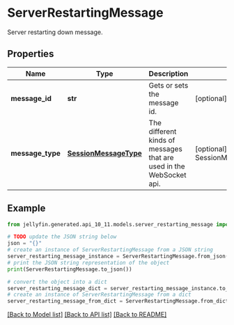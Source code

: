 # ServerRestartingMessage

Server restarting down message.

## Properties

Name | Type | Description | Notes
------------ | ------------- | ------------- | -------------
**message_id** | **str** | Gets or sets the message id. | [optional] 
**message_type** | [**SessionMessageType**](SessionMessageType.md) | The different kinds of messages that are used in the WebSocket api. | [optional] [readonly] [default to SessionMessageType.SERVERRESTARTING]

## Example

```python
from jellyfin.generated.api_10_11.models.server_restarting_message import ServerRestartingMessage

# TODO update the JSON string below
json = "{}"
# create an instance of ServerRestartingMessage from a JSON string
server_restarting_message_instance = ServerRestartingMessage.from_json(json)
# print the JSON string representation of the object
print(ServerRestartingMessage.to_json())

# convert the object into a dict
server_restarting_message_dict = server_restarting_message_instance.to_dict()
# create an instance of ServerRestartingMessage from a dict
server_restarting_message_from_dict = ServerRestartingMessage.from_dict(server_restarting_message_dict)
```
[[Back to Model list]](README.md#documentation-for-models) [[Back to API list]](README.md#documentation-for-api-endpoints) [[Back to README]](README.md)


